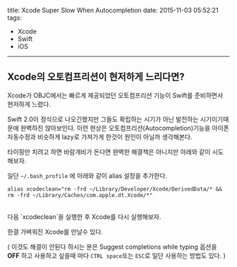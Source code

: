 title: Xcode Super Slow When Autocompletion
date: 2015-11-03 05:52:21
tags:
- Xcode
- Swift
- iOS
---

Xcode의 오토컴프리션이 현저하게 느리다면? 
----------

Xcode가 OBJC에서는 빠르게 제공되었던 오토컴프리션 기능이 Swift를 준비하면서 현저하게 느렸다. 

Swift 2.0이 정식으로 나오긴했지만 그들도 확립하는 시기가 아닌 발전하는 시기이기때문에 완벽하진 않아보인다. 
이런 현상은 오토컴프리션(Autocompletion)기능을 아이폰 자동수정과 비슷하게 lazy로 가져가게 한것이 원인이 아닐까 생각해본다. 

타이핑만 치려고 하면 바람개비가 돈다면 완벽한 해결책은 아니지만 아래와 같이 시도 해보자. 

일단 `~/.bash_profile` 에 아래와 같이 alias 설정을 추가한다. 
<!-- more --> 

	
	alias xcodeclean="rm -frd ~/Library/Developer/Xcode/DerivedData/* && rm -frd ~/Library/Caches/com.apple.dt.Xcode/*"


<br>
다음 `xcodeclean`을 실행한 후 Xcode를 다시 실행해보자. 

한결 가벼워진 Xcode를 만날수 있다. 

( 이것도 해결이 안된다 하시는 분은 Suggest completions while typing 옵션을 **OFF** 하고 사용하고 싶을때 마다 `CTRL space`또는 `ESC`로 일단 사용하는 방법도 있다. )